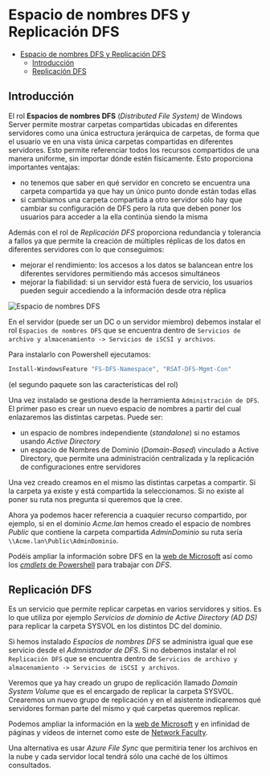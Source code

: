 # Espacio de nombres DFS y Replicación DFS
- [Espacio de nombres DFS y Replicación DFS](#espacio-de-nombres-dfs-y-replicación-dfs)
  - [Introducción](#introducción)
  - [Replicación DFS](#replicación-dfs)

## Introducción
El rol **Espacios de nombres DFS** (_Distributed File System)_ de Windows Server permite mostrar carpetas compartidas ubicadas en diferentes servidores como una única estructura jerárquica de carpetas, de forma que el usuario ve en una vista única carpetas compartidas en diferentes servidores. Esto permite referenciar todos los recursos compartidos de una manera uniforme, sin importar dónde estén físicamente. Esto proporciona importantes ventajas:

- no tenemos que saber en qué servidor en concreto se encuentra una carpeta compartida ya que hay un único punto donde están todas ellas
- si cambiamos una carpeta compartida a otro servidor sólo hay que cambiar su configuración de DFS pero la ruta que deben poner los usuarios para acceder a la ella continúa siendo la misma

Además con el rol de _Replicación DFS_ proporciona redundancia y tolerancia a fallos ya que permite la creación de múltiples réplicas de los datos en diferentes servidores con lo que conseguimos:
- mejorar el rendimiento: los accesos a los datos se balancean entre los diferentes servidores permitiendo más accesos simultáneos
- mejorar la fiabilidad: si un servidor está fuera de servicio, los usuarios pueden seguir accediendo a la información desde otra réplica

![Espacio de nombres DFS](https://learn.microsoft.com/es-es/windows-server/storage/dfs-namespaces/media/dfs-overview.png)

En el servidor (puede ser un DC o un servidor miembro) debemos instalar el rol `Espacios de nombres DFS` que se encuentra dentro de `Servicios de archivo y almacenamiento -> Servicios de iSCSI y archivos`.

Para instalarlo con Powershell ejecutamos:
```powershell
Install-WindowsFeature "FS-DFS-Namespace", "RSAT-DFS-Mgmt-Con"
```

(el segundo paquete son las características del rol)

Una vez instalado se gestiona desde la herramienta `Administración de DFS`. El primer paso es crear un nuevo espacio de nombres a partir del cual enlazaremos las distintas carpetas. Puede ser:
- un espacio de nombres independiente (_standalone_) si no estamos usando _Active Directory_
- un espacio de Nombres de Dominio (_Domain-Based_) vinculado a Active Directory, que permite una administración centralizada y la replicación de configuraciones entre servidores

Una vez creado creamos en el mismo las distintas carpetas a compartir. Si la carpeta ya existe y está compartida la seleccionamos. Si no existe al poner su ruta nos pregunta si queremos que la cree.

Ahora ya podemos hacer referencia a cuaquier recurso compartido, por ejemplo, si en el dominio _Acme.lan_ hemos creado el espacio de nombres _Public_ que contiene la carpeta compartida _AdminDominio_ su ruta sería `\\Acme.lan\Public\AdminDominio`.

Podéis ampliar la información sobre DFS en la [web de Microsoft](https://learn.microsoft.com/es-es/windows-server/storage/dfs-namespaces/dfs-overview) así como los [_cmdlets_ de Powershell](https://learn.microsoft.com/es-es/powershell/module/dfsn/?view=windowsserver2022-ps) para trabajar con _DFS_.

## Replicación DFS
Es un servicio que permite replicar carpetas en varios servidores y sitios. Es lo que utiliza por ejemplo _Servicios de dominio de Active Directory (AD DS)_ para replicar la carpeta SYSVOL en los distintos DC del dominio.

Si hemos instalado _Espacios de nombres DFS_ se administra igual que ese servicio desde el _Admnistrador de DFS_. Si no debemos instalar el rol `Replicación DFS` que se encuentra dentro de `Servicios de archivo y almacenamiento -> Servicios de iSCSI y archivos`.

Veremos que ya hay creado un grupo de replicación llamado _Domain System Volume_ que es el encargado de replicar la carpeta SYSVOL. Crearemos un nuevo grupo de replicación y en el asistente indicaremos qué servidores forman parte del mismo y qué carpetas queremos replicar.

Podemos ampliar la información en la [web de Microsoft](https://learn.microsoft.com/es-es/windows-server/storage/dfs-replication/dfsr-overview) y en infinidad de páginas y vídeos de internet como este de [Network Faculty](https://www.youtube.com/watch?v=GFVOTywGAgE&t=377s).

Una alternativa es usar _Azure File Sync_ que permitiría tener los archivos en la nube y cada servidor local tendrá sólo una caché de los últimos consultados.
